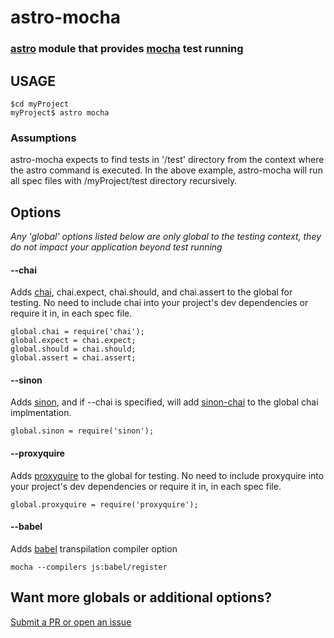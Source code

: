 # astro-mocha
### [astro](https://www.npmjs.com/package/astro) module that provides [mocha](https://www.npmjs.com/package/mocha) test running


## USAGE

```
$cd myProject
myProject$ astro mocha
```

### Assumptions

astro-mocha expects to find tests in '/test' directory from the context where the astro command is executed.  In the above example, astro-mocha will run all spec files with /myProject/test directory recursively.


## Options

*Any 'global' options listed below are only global to the testing context, they do not impact your application beyond test running*

#### --chai

Adds [chai](https://www.npmjs.com/package/chai), chai.expect, chai.should, and chai.assert to the global for testing.  No need to include chai into your project's dev dependencies or require it in, in each spec file.

```
global.chai = require('chai');
global.expect = chai.expect;
global.should = chai.should;
global.assert = chai.assert;
```

#### --sinon

Adds [sinon](https://www.npmjs.com/package/sinon), and if --chai is specified, will add [sinon-chai](https://www.npmjs.com/package/sinon-chai) to the global chai implmentation.

```
global.sinon = require('sinon');
```

#### --proxyquire
Adds [proxyquire](https://www.npmjs.com/package/proxyquire) to the global for testing. No need to include proxyquire into your project's dev dependencies or require it in, in each spec file.

```
global.proxyquire = require('proxyquire');
```

#### --babel

Adds [babel](https://github.com/babel/babel) transpilation compiler option

```
mocha --compilers js:babel/register
```



## Want more globals or additional options?

[Submit a PR or open an issue](https://github.com/CollinEstes/astro-mocha)


